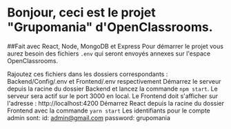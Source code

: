 # Bonjour, ceci est le projet "Grupomania" d'OpenClassrooms.
##Fait avec React, Node, MongoDB et Express
Pour démarrer le projet vous aurez besoin des fichiers `.env` qui seront envoyés annexes sur l'espace OpenClassrooms.

Rajoutez ces fichiers dans les dossiers correspondants : 
Backend/Config/.env
et 
Frontend/.env respectivement
Démarrez le serveur depuis la racine du dossier Backend et lancez la commande `npm start`.
Le serveur sera actif sur le port 3000 en local.
Le Frontend doit s'afficher sur l'adresse : http://localhost:4200
Démarrez React depuis la racine du dossier Frontend avec la commande `yarn start`
Les identifiants pour le compte admin sont:
id: admin@gmail.com
password: grupomania
